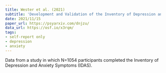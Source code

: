 ```yaml
---
title: Wester et al. (2021)
subtitle: 'Development and Validation of the Inventory of Depression and Anxiety Symptoms II – German Version'
date: 2021/11/15
paper_url: https://psyarxiv.com/dnjzu/
data_url: https://osf.io/x3rqm/
tags:
- self-report only
- depression
- anxiety
---
```


Data from a study in which N=1054 participants completed the Inventory of Depression and Anxiety Symptoms (IDAS).
